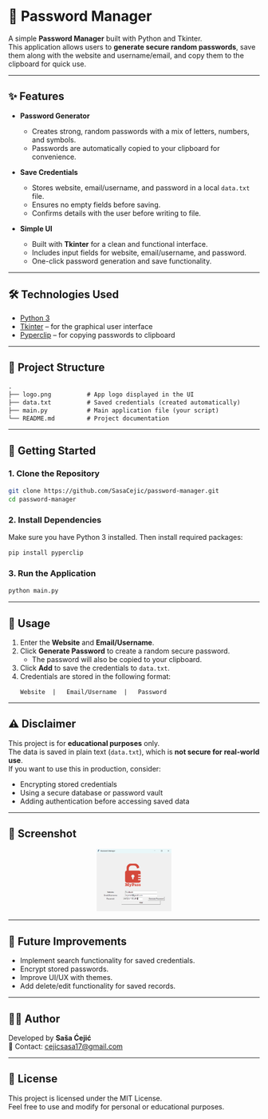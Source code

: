 ﻿# 🔐 Password Manager

A simple **Password Manager** built with Python and Tkinter.  
This application allows users to **generate secure random passwords**, save them along with the website and username/email, and copy them to the clipboard for quick use.  

---

## ✨ Features

- **Password Generator**  
  - Creates strong, random passwords with a mix of letters, numbers, and symbols.
  - Passwords are automatically copied to your clipboard for convenience.

- **Save Credentials**  
  - Stores website, email/username, and password in a local `data.txt` file.
  - Ensures no empty fields before saving.
  - Confirms details with the user before writing to file.

- **Simple UI**  
  - Built with **Tkinter** for a clean and functional interface.
  - Includes input fields for website, email/username, and password.
  - One-click password generation and save functionality.

---

## 🛠️ Technologies Used

- [Python 3](https://www.python.org/)  
- [Tkinter](https://docs.python.org/3/library/tkinter.html) – for the graphical user interface  
- [Pyperclip](https://pypi.org/project/pyperclip/) – for copying passwords to clipboard  

---

## 📂 Project Structure

```
.
├── logo.png          # App logo displayed in the UI
├── data.txt          # Saved credentials (created automatically)
├── main.py           # Main application file (your script)
└── README.md         # Project documentation
```

---

## 🚀 Getting Started

### 1. Clone the Repository
```bash
git clone https://github.com/SasaCejic/password-manager.git
cd password-manager
```

### 2. Install Dependencies
Make sure you have Python 3 installed. Then install required packages:
```bash
pip install pyperclip
```

### 3. Run the Application
```bash
python main.py
```

---

## 📖 Usage

1. Enter the **Website** and **Email/Username**.  
2. Click **Generate Password** to create a random secure password.  
   - The password will also be copied to your clipboard.  
3. Click **Add** to save the credentials to `data.txt`.  
4. Credentials are stored in the following format:
   ```
   Website  |   Email/Username  |   Password
   ```

---

## ⚠️ Disclaimer

This project is for **educational purposes** only.  
The data is saved in plain text (`data.txt`), which is **not secure for real-world use**.  
If you want to use this in production, consider:
- Encrypting stored credentials
- Using a secure database or password vault
- Adding authentication before accessing saved data

---

## 📸 Screenshot

<p align="center">
  <img src="screenshot.png" alt="Password Manager Logo" width="150"/>
</p>

---

## 📌 Future Improvements

- Implement search functionality for saved credentials.  
- Encrypt stored passwords.  
- Improve UI/UX with themes.  
- Add delete/edit functionality for saved records.

---

## 👨‍💻 Author

Developed by **Saša Ćejić**  
📧 Contact: cejicsasa17@gmail.com  

---

## 📝 License

This project is licensed under the MIT License.  
Feel free to use and modify for personal or educational purposes.


